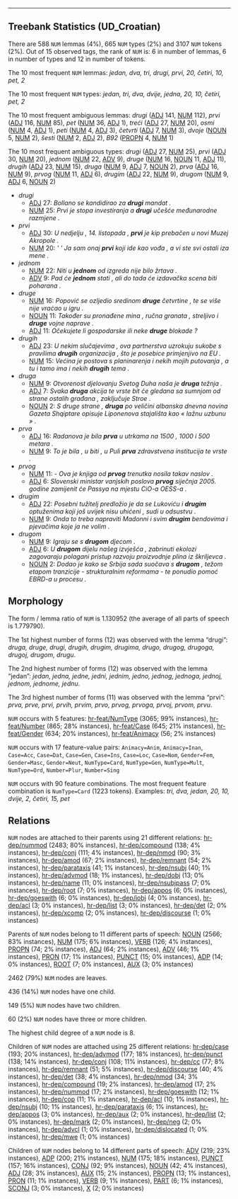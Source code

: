 

--------------------------------------------------------------------------------

## Treebank Statistics (UD_Croatian)

There are 588 `NUM` lemmas (4%), 665 `NUM` types (2%) and 3107 `NUM` tokens (2%).
Out of 15 observed tags, the rank of `NUM` is: 6 in number of lemmas, 6 in number of types and 12 in number of tokens.

The 10 most frequent `NUM` lemmas: <em>jedan, dva, tri, drugi, prvi, 20, četiri, 10, pet, 2</em>

The 10 most frequent `NUM` types:  <em>jedan, tri, dva, dvije, jedna, 20, 10, četiri, pet, 2</em>

The 10 most frequent ambiguous lemmas: <em>drugi</em> ([ADJ]() 141, [NUM]() 112), <em>prvi</em> ([ADJ]() 116, [NUM]() 85), <em>pet</em> ([NUM]() 36, [ADJ]() 1), <em>treći</em> ([ADJ]() 27, [NUM]() 20), <em>osmi</em> ([NUM]() 4, [ADJ]() 1), <em>peti</em> ([NUM]() 4, [ADJ]() 3), <em>četvrti</em> ([ADJ]() 7, [NUM]() 3), <em>dvoje</em> ([NOUN]() 5, [NUM]() 2), <em>šesti</em> ([NUM]() 2, [ADJ]() 2), <em>B92</em> ([PROPN]() 4, [NUM]() 1)

The 10 most frequent ambiguous types:  <em>drugi</em> ([ADJ]() 27, [NUM]() 25), <em>prvi</em> ([ADJ]() 30, [NUM]() 20), <em>jednom</em> ([NUM]() 22, [ADV]() 9), <em>druge</em> ([NUM]() 16, [NOUN]() 11, [ADJ]() 11), <em>drugih</em> ([ADJ]() 23, [NUM]() 15), <em>druga</em> ([NUM]() 9, [ADJ]() 7, [NOUN]() 2), <em>prva</em> ([ADJ]() 16, [NUM]() 9), <em>prvog</em> ([NUM]() 11, [ADJ]() 6), <em>drugim</em> ([ADJ]() 22, [NUM]() 9), <em>drugom</em> ([NUM]() 9, [ADJ]() 6, [NOUN]() 2)


* <em>drugi</em>
  * [ADJ]() 27: <em>Bollano se kandidirao za <b>drugi</b> mandat .</em>
  * [NUM]() 25: <em>Prvi je stopa investiranja a <b>drugi</b> učešće međunarodne razmjene .</em>
* <em>prvi</em>
  * [ADJ]() 30: <em>U nedjelju , 14. listopada , <b>prvi</b> je kip prebačen u novi Muzej Akropole .</em>
  * [NUM]() 20: <em>' ' Ja sam onaj <b>prvi</b> koji ide kao vođa , a vi ste svi ostali iza mene .</em>
* <em>jednom</em>
  * [NUM]() 22: <em>Niti u <b>jednom</b> od izgreda nije bilo žrtava .</em>
  * [ADV]() 9: <em>Pad će <b>jednom</b> stati , ali do tada će izdavačka scena biti poharana .</em>
* <em>druge</em>
  * [NUM]() 16: <em>Popović se ozljedio sredinom <b>druge</b> četvrtine , te se više nije vraćao u igru .</em>
  * [NOUN]() 11: <em>Također su pronađene mina , ručna granata , streljivo i <b>druge</b> vojne naprave .</em>
  * [ADJ]() 11: <em>Očekujete li gospodarske ili neke <b>druge</b> blokade ?</em>
* <em>drugih</em>
  * [ADJ]() 23: <em>U nekim slučajevima , ova partnerstva uzrokuju sukobe s pravilima <b>drugih</b> organizacija , što je posebice primjenjivo na EU .</em>
  * [NUM]() 15: <em>Većina je postova s planinarenja i nekih mojih putovanja , a tu i tamo ima i nekih <b>drugih</b> tema .</em>
* <em>druga</em>
  * [NUM]() 9: <em>Otvorenost djelovanju Svetog Duha naša je <b>druga</b> težnja .</em>
  * [ADJ]() 7: <em>Svaka <b>druga</b> akcija te vrste bit će gledana sa sumnjom od strane ostalih građana , zaključuje Stroe .</em>
  * [NOUN]() 2: <em>S druge strane , <b>druga</b> po veličini albanska dnevna novina Gazeta Shqiptare opisuje Liponenova stajališta kao « lažnu uzbunu » .</em>
* <em>prva</em>
  * [ADJ]() 16: <em>Radanova je bila <b>prva</b> u utrkama na 1500 , 1000 i 500 metara .</em>
  * [NUM]() 9: <em>To je bila , u biti , u Puli <b>prva</b> zdravstvena institucija te vrste .</em>
* <em>prvog</em>
  * [NUM]() 11: <em>- Ova je knjiga od <b>prvog</b> trenutka nosila takav naslov .</em>
  * [ADJ]() 6: <em>Slovenski ministar vanjskih poslova <b>prvog</b> siječnja 2005. godine zamijenit će Passya na mjestu CiO-a OESS-a .</em>
* <em>drugim</em>
  * [ADJ]() 22: <em>Posebni tužitelj predložio je da se Lukoviću i <b>drugim</b> optuženima koji još uvijek nisu uhićeni , sudi u odsustvu .</em>
  * [NUM]() 9: <em>Onda to treba napraviti Madonni i svim <b>drugim</b> bendovima i pjevačima koje ja ne volim .</em>
* <em>drugom</em>
  * [NUM]() 9: <em>Igraju se s <b>drugom</b> djecom .</em>
  * [ADJ]() 6: <em>U <b>drugom</b> dijelu našeg izvješća , zabrinuti ekolozi zagovaraju polagani pristup razvoju proizvodnje plina iz škriljevca .</em>
  * [NOUN]() 2: <em>Dodao je kako se Srbija sada suočava s <b>drugom</b> , težom etapom tranzicije - strukturalnim reformama - te ponudio pomoć EBRD-a u procesu .</em>

## Morphology

The form / lemma ratio of `NUM` is 1.130952 (the average of all parts of speech is 1.779790).

The 1st highest number of forms (12) was observed with the lemma “drugi”: <em>druga, druge, drugi, drugih, drugim, drugima, drugo, drugog, drugoga, drugoj, drugom, drugu</em>.

The 2nd highest number of forms (12) was observed with the lemma “jedan”: <em>jedan, jedna, jedne, jedni, jednim, jedno, jednog, jednoga, jednoj, jednom, jednome, jednu</em>.

The 3rd highest number of forms (11) was observed with the lemma “prvi”: <em>prva, prve, prvi, prvih, prvim, prvo, prvog, prvoga, prvoj, prvom, prvu</em>.

`NUM` occurs with 5 features: [hr-feat/NumType]() (3065; 99% instances), [hr-feat/Number]() (865; 28% instances), [hr-feat/Case]() (645; 21% instances), [hr-feat/Gender]() (634; 20% instances), [hr-feat/Animacy]() (56; 2% instances)

`NUM` occurs with 17 feature-value pairs: `Animacy=Anim`, `Animacy=Inan`, `Case=Acc`, `Case=Dat`, `Case=Gen`, `Case=Ins`, `Case=Loc`, `Case=Nom`, `Gender=Fem`, `Gender=Masc`, `Gender=Neut`, `NumType=Card`, `NumType=Gen`, `NumType=Mult`, `NumType=Ord`, `Number=Plur`, `Number=Sing`

`NUM` occurs with 90 feature combinations.
The most frequent feature combination is `NumType=Card` (1223 tokens).
Examples: <em>tri, dva, jedan, 20, 10, dvije, 2, četiri, 15, pet</em>


## Relations

`NUM` nodes are attached to their parents using 21 different relations: [hr-dep/nummod]() (2483; 80% instances), [hr-dep/compound]() (138; 4% instances), [hr-dep/conj]() (111; 4% instances), [hr-dep/nmod]() (90; 3% instances), [hr-dep/amod]() (67; 2% instances), [hr-dep/remnant]() (54; 2% instances), [hr-dep/parataxis]() (41; 1% instances), [hr-dep/nsubj]() (40; 1% instances), [hr-dep/advmod]() (18; 1% instances), [hr-dep/dobj]() (13; 0% instances), [hr-dep/name]() (11; 0% instances), [hr-dep/nsubjpass]() (7; 0% instances), [hr-dep/root]() (7; 0% instances), [hr-dep/appos]() (6; 0% instances), [hr-dep/goeswith]() (6; 0% instances), [hr-dep/iobj]() (4; 0% instances), [hr-dep/acl]() (3; 0% instances), [hr-dep/list]() (3; 0% instances), [hr-dep/det]() (2; 0% instances), [hr-dep/xcomp]() (2; 0% instances), [hr-dep/discourse]() (1; 0% instances)

Parents of `NUM` nodes belong to 11 different parts of speech: [NOUN]() (2566; 83% instances), [NUM]() (175; 6% instances), [VERB]() (126; 4% instances), [PROPN]() (74; 2% instances), [ADJ]() (64; 2% instances), [ADV]() (46; 1% instances), [PRON]() (17; 1% instances), [PUNCT]() (15; 0% instances), [ADP]() (14; 0% instances), [ROOT]() (7; 0% instances), [AUX]() (3; 0% instances)

2462 (79%) `NUM` nodes are leaves.

436 (14%) `NUM` nodes have one child.

149 (5%) `NUM` nodes have two children.

60 (2%) `NUM` nodes have three or more children.

The highest child degree of a `NUM` node is 8.

Children of `NUM` nodes are attached using 25 different relations: [hr-dep/case]() (193; 20% instances), [hr-dep/advmod]() (177; 18% instances), [hr-dep/punct]() (138; 14% instances), [hr-dep/conj]() (108; 11% instances), [hr-dep/cc]() (77; 8% instances), [hr-dep/remnant]() (51; 5% instances), [hr-dep/discourse]() (40; 4% instances), [hr-dep/det]() (38; 4% instances), [hr-dep/nmod]() (34; 3% instances), [hr-dep/compound]() (19; 2% instances), [hr-dep/amod]() (17; 2% instances), [hr-dep/nummod]() (17; 2% instances), [hr-dep/goeswith]() (12; 1% instances), [hr-dep/cop]() (11; 1% instances), [hr-dep/acl]() (10; 1% instances), [hr-dep/nsubj]() (10; 1% instances), [hr-dep/parataxis]() (6; 1% instances), [hr-dep/appos]() (3; 0% instances), [hr-dep/aux]() (2; 0% instances), [hr-dep/list]() (2; 0% instances), [hr-dep/mark]() (2; 0% instances), [hr-dep/neg]() (2; 0% instances), [hr-dep/advcl]() (1; 0% instances), [hr-dep/dislocated]() (1; 0% instances), [hr-dep/mwe]() (1; 0% instances)

Children of `NUM` nodes belong to 14 different parts of speech: [ADV]() (219; 23% instances), [ADP]() (200; 21% instances), [NUM]() (175; 18% instances), [PUNCT]() (157; 16% instances), [CONJ]() (92; 9% instances), [NOUN]() (42; 4% instances), [ADJ]() (28; 3% instances), [AUX]() (15; 2% instances), [PROPN]() (13; 1% instances), [PRON]() (11; 1% instances), [VERB]() (9; 1% instances), [PART]() (6; 1% instances), [SCONJ]() (3; 0% instances), [X]() (2; 0% instances)

